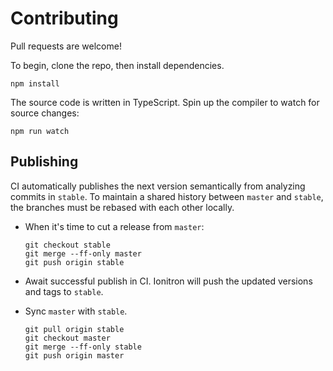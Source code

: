 # Contributing

Pull requests are welcome!

To begin, clone the repo, then install dependencies.

```
npm install
```

The source code is written in TypeScript. Spin up the compiler to watch for source changes:

```
npm run watch
```

## Publishing

CI automatically publishes the next version semantically from analyzing commits in `stable`. To maintain a shared history between `master` and `stable`, the branches must be rebased with each other locally.

* When it's time to cut a release from `master`:

    ```
    git checkout stable
    git merge --ff-only master
    git push origin stable
    ```

* Await successful publish in CI. Ionitron will push the updated versions and tags to `stable`.
* Sync `master` with `stable`.

    ```
    git pull origin stable
    git checkout master
    git merge --ff-only stable
    git push origin master
    ```
